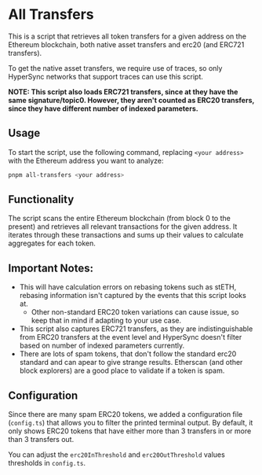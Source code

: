 # All Transfers

This is a script that retrieves all token transfers for a given address on the Ethereum blockchain, both native asset transfers and erc20 (and ERC721 transfers).

To get the native asset transfers, we require use of traces, so only HyperSync networks that support traces can use this script.

**NOTE: This script also loads ERC721 transfers, since at they have the same signature/topic0. However, they aren't counted as ERC20 transfers, since they have different number of indexed parameters.**

## Usage

To start the script, use the following command, replacing `<your address>` with the Ethereum address you want to analyze:

```sh
pnpm all-transfers <your address>
```

## Functionality

The script scans the entire Ethereum blockchain (from block 0 to the present) and retrieves all relevant transactions for the given address. It iterates through these transactions and sums up their values to calculate aggregates for each token.

## Important Notes:

- This will have calculation errors on rebasing tokens such as stETH, rebasing information isn't captured by the events that this script looks at.
  - Other non-standard ERC20 token variations can cause issue, so keep that in mind if adapting to your use case.
- This script also captures ERC721 transfers, as they are indistinguishable from ERC20 transfers at the event level and HyperSync doesn't filter based on number of indexed parameters currently.
- There are lots of spam tokens, that don't follow the standard erc20 standard and can apear to give strange results. Etherscan (and other block explorers) are a good place to validate if a token is spam.

## Configuration

Since there are many spam ERC20 tokens, we added a configuration file (`config.ts`) that allows you to filter the printed terminal output. By default, it only shows ERC20 tokens that have either more than 3 transfers in or more than 3 transfers out.

You can adjust the `erc20InThreshold` and `erc20OutThreshold` values thresholds in `config.ts`.

